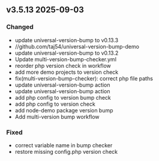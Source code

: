 ## v3.5.13 2025-09-03

### Changed

- update universal-version-bump to v0.13.3
- //github.com/taj54/universal-version-bump-demo
- update universal-version-bump to v0.13.2
- Update multi-version-bump-checker.yml
- reorder php version check in workflow
- add more demo projects to version check
- fix(multi-version-bump-checker): correct php file paths
- update universal-version-bump action
- update universal-version-bump action
- add php config to version bump check
- add php config to version check
- add node-demo package version bump
- Add multi-version bump workflow

### Fixed

- correct variable name in bump checker
- restore missing config.php version check

